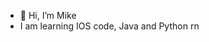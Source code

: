 - 👋 Hi, I’m Mike
- I am learning IOS code, Java and Python rn


<!---
madMike123/madMike123 is a ✨ special ✨ repository because its `README.md` (this file) appears on your GitHub profile.
You can click the Preview link to take a look at your changes.
--->
